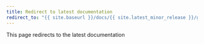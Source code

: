 ```yaml
---
title: Redirect to latest documentation
redirect_to: "{{ site.baseurl }}/docs/{{ site.latest_minor_release }}/getting-started/clients"
---
```


This page redirects to the latest documentation

